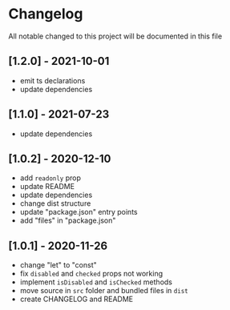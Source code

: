 # Changelog
All notable changed to this project will be documented in this file

## [1.2.0] - 2021-10-01
- emit ts declarations
- update dependencies

## [1.1.0] - 2021-07-23
- update dependencies

## [1.0.2] - 2020-12-10
- add `readonly` prop
- update README
- update dependencies
- change dist structure
- update "package.json" entry points
- add "files" in "package.json"

## [1.0.1] - 2020-11-26
- change "let" to "const"
- fix `disabled` and `checked` props not working
- implement `isDisabled` and `isChecked` methods
- move source in `src` folder and bundled files in `dist`
- create CHANGELOG and README